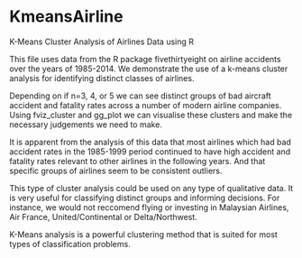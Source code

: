 # KmeansAirline
K-Means Cluster Analysis of Airlines Data using R


This file uses data from the R package fivethirtyeight on airline accidents over the years of 1985-2014.
We demonstrate the use of a k-means cluster analysis for identifying distinct classes of airlines.

Depending on if n=3, 4, or 5 we can see distinct groups of bad aircraft accident and fatality rates across a number of
modern airline companies. Using fviz_cluster and gg_plot we can visualise these clusters and make the necessary
judgements we need to make.

It is apparent from the analysis of this data that most airlines which had bad accident rates in the 1985-1999 period
continued to have high accident and fatality rates relevant to other airlines in the following years. And that
specific groups of airlines seem to be consistent outliers.

This type of cluster analysis could be used on any type of qualitative data. It is very useful for classifying distinct groups
and informing decisions. For instance, we would not reccomend flying or investing in Malaysian Airlines, Air France, United/Continental
or Delta/Northwest. 

K-Means analysis is a powerful clustering method that is suited for most types of classification problems.
